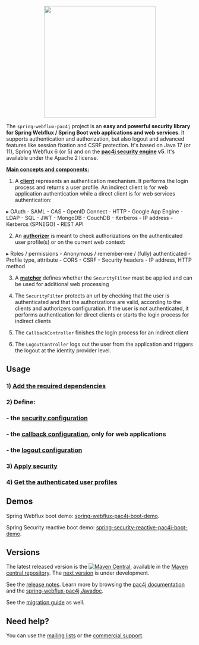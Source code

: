 <p align="center">
  <img src="https://pac4j.github.io/pac4j/img/logo-spring-webflux.png" width="300" />
</p>

The `spring-webflux-pac4j` project is an **easy and powerful security library for Spring Webflux / Spring Boot web applications and web services**. It supports authentication and authorization, but also logout and advanced features like session fixation and CSRF protection.
It's based on Java 17 (or 11), Spring Webflux 6 (or 5) and on the **[pac4j security engine](https://github.com/pac4j/pac4j) v5**. It's available under the Apache 2 license.

[**Main concepts and components:**](https://www.pac4j.org/docs/main-concepts-and-components.html)

1) A [**client**](https://www.pac4j.org/docs/clients.html) represents an authentication mechanism. It performs the login process and returns a user profile. An indirect client is for web application authentication while a direct client is for web services authentication:

&#9656; OAuth - SAML - CAS - OpenID Connect - HTTP - Google App Engine - LDAP - SQL - JWT - MongoDB - CouchDB - Kerberos - IP address - Kerberos (SPNEGO) - REST API

2) An [**authorizer**](https://www.pac4j.org/docs/authorizers.html) is meant to check authorizations on the authenticated user profile(s) or on the current web context:

&#9656; Roles / permissions - Anonymous / remember-me / (fully) authenticated - Profile type, attribute -  CORS - CSRF - Security headers - IP address, HTTP method

3) A [**matcher**](https://www.pac4j.org/docs/matchers.html) defines whether the `SecurityFilter` must be applied and can be used for additional web processing

4) The `SecurityFilter` protects an url by checking that the user is authenticated and that the authorizations are valid, according to the clients and authorizers configuration. If the user is not authenticated, it performs authentication for direct clients or starts the login process for indirect clients

5) The `CallbackController` finishes the login process for an indirect client

6) The `LogoutController` logs out the user from the application and triggers the logout at the identity provider level.


## Usage

### 1) [Add the required dependencies](https://github.com/pac4j/spring-webflux-pac4j/wiki/Dependencies)

### 2) Define:

### - the [security configuration](https://github.com/pac4j/spring-webflux-pac4j/wiki/Security-configuration)
### - the [callback configuration](https://github.com/pac4j/spring-webflux-pac4j/wiki/Callback-configuration), only for web applications
### - the [logout configuration](https://github.com/pac4j/spring-webflux-pac4j/wiki/Logout-configuration)

### 3) [Apply security](https://github.com/pac4j/spring-webflux-pac4j/wiki/Apply-security)

### 4) [Get the authenticated user profiles](https://github.com/pac4j/spring-webflux-pac4j/wiki/Get-the-authenticated-user-profiles)


## Demos

Spring Webflux boot demo: [spring-webflux-pac4j-boot-demo](https://github.com/pac4j/spring-webflux-pac4j-boot-demo).

Spring Security reactive boot demo: [spring-security-reactive-pac4j-boot-demo](https://github.com/pac4j/spring-security-reactive-pac4j-boot-demo).


## Versions

The latest released version is the [![Maven Central](https://maven-badges.herokuapp.com/maven-central/org.pac4j/spring-webflux-pac4j/badge.svg?style=flat)](https://maven-badges.herokuapp.com/maven-central/org.pac4j/spring-webflux-pac4j), available in the [Maven central repository](https://repo.maven.apache.org/maven2).
The [next version](https://github.com/pac4j/spring-webflux-pac4j/wiki/Next-version) is under development.

See the [release notes](https://github.com/pac4j/spring-webflux-pac4j/wiki/Release-Notes). Learn more by browsing the [pac4j documentation](https://www.javadoc.io/doc/org.pac4j/pac4j-core/5.6.0/index.html) and the [spring-webflux-pac4j Javadoc](http://www.javadoc.io/doc/org.pac4j/spring-webflux-pac4j/1.2.0).

See the [migration guide](https://github.com/pac4j/spring-webflux-pac4j/wiki/Migration-guide) as well.


## Need help?

You can use the [mailing lists](https://www.pac4j.org/mailing-lists.html) or the [commercial support](https://www.pac4j.org/commercial-support.html).
